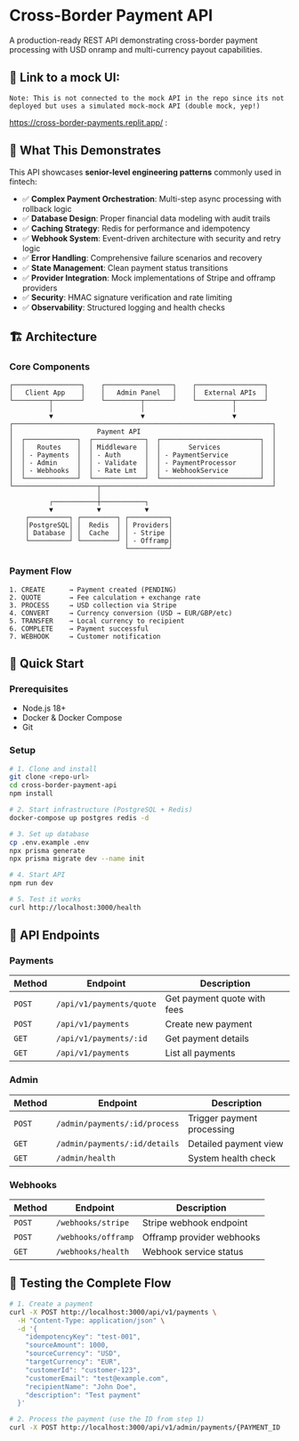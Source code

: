 # Cross-Border Payment API

A production-ready REST API demonstrating cross-border payment processing with USD onramp and multi-currency payout capabilities.

## 🔗 Link to a mock UI: 
`Note: This is not connected to the mock API in the repo since its not deployed but uses a simulated mock-mock API (double mock, yep!)`

https://cross-border-payments.replit.app/
: 

## 🎯 What This Demonstrates

This API showcases **senior-level engineering patterns** commonly used in fintech:

- ✅ **Complex Payment Orchestration**: Multi-step async processing with rollback logic
- ✅ **Database Design**: Proper financial data modeling with audit trails
- ✅ **Caching Strategy**: Redis for performance and idempotency
- ✅ **Webhook System**: Event-driven architecture with security and retry logic  
- ✅ **Error Handling**: Comprehensive failure scenarios and recovery
- ✅ **State Management**: Clean payment status transitions
- ✅ **Provider Integration**: Mock implementations of Stripe and offramp providers
- ✅ **Security**: HMAC signature verification and rate limiting
- ✅ **Observability**: Structured logging and health checks

## 🏗️ Architecture

### Core Components

```
┌─────────────────┐    ┌─────────────────┐    ┌─────────────────┐
│   Client App    │    │   Admin Panel   │    │  External APIs  │
└─────────┬───────┘    └─────────┬───────┘    └─────────┬───────┘
          │                      │                      │
          ▼                      ▼                      ▼
┌─────────────────────────────────────────────────────────────────┐
│                     Payment API                                 │
│  ┌─────────────┐  ┌─────────────┐  ┌─────────────────────────┐  │
│  │   Routes    │  │ Middleware  │  │       Services          │  │
│  │ - Payments  │  │ - Auth      │  │ - PaymentService        │  │
│  │ - Admin     │  │ - Validate  │  │ - PaymentProcessor      │  │
│  │ - Webhooks  │  │ - Rate Lmt  │  │ - WebhookService        │  │
│  └─────────────┘  └─────────────┘  └─────────────────────────┘  │
└─────────────────────┬───────────────────────────────────────────┘
                      │
          ┌───────────┼───────────┐
          ▼           ▼           ▼
    ┌──────────┐ ┌─────────┐ ┌──────────┐
    │PostgreSQL│ │  Redis  │ │ Providers│
    │ Database │ │  Cache  │ │ - Stripe │
    └──────────┘ └─────────┘ │ - Offramp│
                             └──────────┘
```

### Payment Flow

```
1. CREATE      → Payment created (PENDING)
2. QUOTE       → Fee calculation + exchange rate  
3. PROCESS     → USD collection via Stripe
4. CONVERT     → Currency conversion (USD → EUR/GBP/etc)
5. TRANSFER    → Local currency to recipient
6. COMPLETE    → Payment successful
7. WEBHOOK     → Customer notification
```

## 🚀 Quick Start

### Prerequisites

- Node.js 18+
- Docker & Docker Compose
- Git

### Setup

```bash
# 1. Clone and install
git clone <repo-url>
cd cross-border-payment-api
npm install

# 2. Start infrastructure (PostgreSQL + Redis)
docker-compose up postgres redis -d

# 3. Set up database
cp .env.example .env
npx prisma generate
npx prisma migrate dev --name init

# 4. Start API
npm run dev

# 5. Test it works
curl http://localhost:3000/health
```

## 📡 API Endpoints

### Payments

| Method | Endpoint | Description |
|--------|----------|-------------|
| `POST` | `/api/v1/payments/quote` | Get payment quote with fees |
| `POST` | `/api/v1/payments` | Create new payment |
| `GET` | `/api/v1/payments/:id` | Get payment details |
| `GET` | `/api/v1/payments` | List all payments |

### Admin

| Method | Endpoint | Description |
|--------|----------|-------------|
| `POST` | `/admin/payments/:id/process` | Trigger payment processing |
| `GET` | `/admin/payments/:id/details` | Detailed payment view |
| `GET` | `/admin/health` | System health check |

### Webhooks

| Method | Endpoint | Description |
|--------|----------|-------------|
| `POST` | `/webhooks/stripe` | Stripe webhook endpoint |
| `POST` | `/webhooks/offramp` | Offramp provider webhooks |
| `GET` | `/webhooks/health` | Webhook service status |

## 🧪 Testing the Complete Flow

```bash
# 1. Create a payment
curl -X POST http://localhost:3000/api/v1/payments \
  -H "Content-Type: application/json" \
  -d '{
    "idempotencyKey": "test-001",
    "sourceAmount": 1000,
    "sourceCurrency": "USD",
    "targetCurrency": "EUR",
    "customerId": "customer-123",
    "customerEmail": "test@example.com",
    "recipientName": "John Doe",
    "description": "Test payment"
  }'

# 2. Process the payment (use the ID from step 1)
curl -X POST http://localhost:3000/api/v1/admin/payments/{PAYMENT_ID